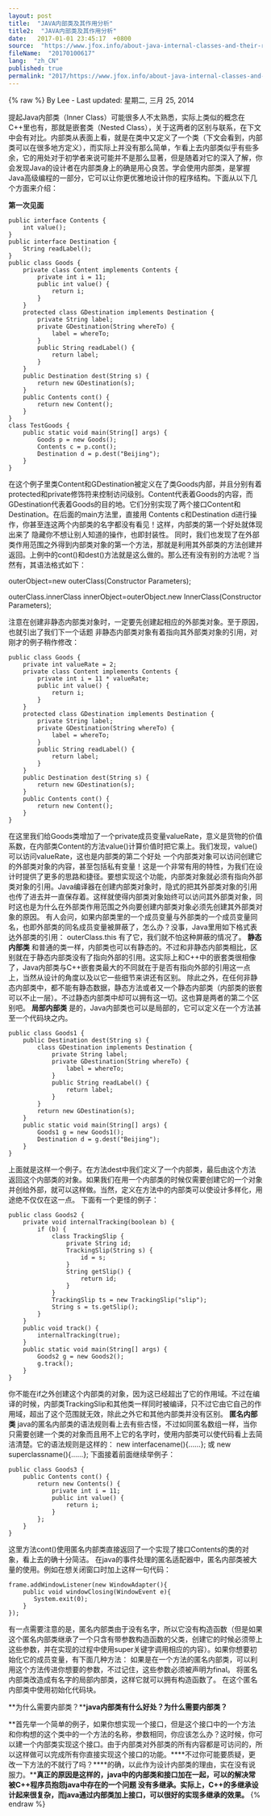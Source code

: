 ```yaml
---
layout: post
title:  "JAVA内部类及其作用分析"
title2:  "JAVA内部类及其作用分析"
date:   2017-01-01 23:45:17  +0800
source:  "https://www.jfox.info/about-java-internal-classes-and-their-role.html"
fileName:  "20170100617"
lang:  "zh_CN"
published: true
permalink: "2017/https://www.jfox.info/about-java-internal-classes-and-their-role.html"
---
```

{% raw %}
By Lee - Last updated: 星期二, 三月 25, 2014

提起Java内部类（Inner Class）可能很多人不太熟悉，实际上类似的概念在C++里也有，那就是嵌套类（Nested Class），关于这两者的区别与联系，在下文中会有对比。内部类从表面上看，就是在类中又定义了一个类（下文会看到，内部类可以在很多地方定义），而实际上并没有那么简单，乍看上去内部类似乎有些多余，它的用处对于初学者来说可能并不是那么显著，但是随着对它的深入了解，你会发现Java的设计者在内部类身上的确是用心良苦。学会使用内部类，是掌握Java高级编程的一部分，它可以让你更优雅地设计你的程序结构。下面从以下几个方面来介绍：

**第一次见面**

    public interface Contents {
    	int value();
    }
    public interface Destination {
    	String readLabel();
    }
    public class Goods {
    	private class Content implements Contents {
    		private int i = 11;
    		public int value() {
    			return i;
    		}
    	}
    	protected class GDestination implements Destination {
    		private String label;
    		private GDestination(String whereTo) {
    			label = whereTo;
    		}
    		public String readLabel() {
    			return label;
    		}
    	}
    	public Destination dest(String s) {
    		return new GDestination(s);
    	}
    	public Contents cont() {
    		return new Content();
    	}
    }
    class TestGoods {
    	public static void main(String[] args) {
    		Goods p = new Goods();
    		Contents c = p.cont();
    		Destination d = p.dest("Beijing");
    	}
    }

在这个例子里类Content和GDestination被定义在了类Goods内部，并且分别有着protected和private修饰符来控制访问级别。Content代表着Goods的内容，而GDestination代表着Goods的目的地。它们分别实现了两个接口Content和Destination。在后面的main方法里，直接用 Contents c和Destination d进行操作，你甚至连这两个内部类的名字都没有看见！这样，内部类的第一个好处就体现出来了 隐藏你不想让别人知道的操作，也即封装性。 同时，我们也发现了在外部类作用范围之外得到内部类对象的第一个方法，那就是利用其外部类的方法创建并返回。上例中的cont()和dest()方法就是这么做的。那么还有没有别的方法呢？当然有，其语法格式如下：

outerObject=new outerClass(Constructor Parameters);

outerClass.innerClass innerObject=outerObject.new InnerClass(Constructor Parameters);

注意在创建非静态内部类对象时，一定要先创建起相应的外部类对象。至于原因，也就引出了我们下一个话题 非静态内部类对象有着指向其外部类对象的引用，对刚才的例子稍作修改：

    public class Goods {
    	private int valueRate = 2;
    	private class Content implements Contents {
    		private int i = 11 * valueRate;
    		public int value() {
    			return i;
    		}
    	}
    	protected class GDestination implements Destination {
    		private String label;
    		private GDestination(String whereTo) {
    			label = whereTo;
    		}
    		public String readLabel() {
    			return label;
    		}
    	}
    	public Destination dest(String s) {
    		return new GDestination(s);
    	}
    	public Contents cont() {
    		return new Content();
    	}
    }

在这里我们给Goods类增加了一个private成员变量valueRate，意义是货物的价值系数，在内部类Content的方法value()计算价值时把它乘上。我们发现，value()可以访问valueRate，这也是内部类的第二个好处 一个内部类对象可以访问创建它的外部类对象的内容，甚至包括私有变量！这是一个非常有用的特性，为我们在设计时提供了更多的思路和捷径。要想实现这个功能，内部类对象就必须有指向外部类对象的引用。Java编译器在创建内部类对象时，隐式的把其外部类对象的引用也传了进去并一直保存着。这样就使得内部类对象始终可以访问其外部类对象，同时这也是为什么在外部类作用范围之外向要创建内部类对象必须先创建其外部类对象的原因。 有人会问，如果内部类里的一个成员变量与外部类的一个成员变量同名，也即外部类的同名成员变量被屏蔽了，怎么办？没事，Java里用如下格式表达外部类的引用： outerClass.this 有了它，我们就不怕这种屏蔽的情况了。 **静态内部类** 和普通的类一样，内部类也可以有静态的。不过和非静态内部类相比，区别就在于静态内部类没有了指向外部的引用。这实际上和C++中的嵌套类很相像了，Java内部类与C++嵌套类最大的不同就在于是否有指向外部的引用这一点上，当然从设计的角度以及以它一些细节来讲还有区别。 除此之外，在任何非静态内部类中，都不能有静态数据，静态方法或者又一个静态内部类（内部类的嵌套可以不止一层）。不过静态内部类中却可以拥有这一切。这也算是两者的第二个区别吧。 **局部内部类** 是的，Java内部类也可以是局部的，它可以定义在一个方法甚至一个代码块之内。

    public class Goods1 {
    	public Destination dest(String s) {
    		class GDestination implements Destination {
    			private String label;
    			private GDestination(String whereTo) {
    				label = whereTo;
    			}
    			public String readLabel() {
    				return label;
    			}
    		}
    		return new GDestination(s);
    	}
    	public static void main(String[] args) {
    		Goods1 g = new Goods1();
    		Destination d = g.dest("Beijing");
    	}
    }

上面就是这样一个例子。在方法dest中我们定义了一个内部类，最后由这个方法返回这个内部类的对象。如果我们在用一个内部类的时候仅需要创建它的一个对象并创给外部，就可以这样做。当然，定义在方法中的内部类可以使设计多样化，用途绝不仅仅在这一点。 下面有一个更怪的例子：

    public class Goods2 {
    	private void internalTracking(boolean b) {
    		if (b) {
    			class TrackingSlip {
    				private String id;
    				TrackingSlip(String s) {
    					id = s;
    				}
    				String getSlip() {
    					return id;
    				}
    			}
    			TrackingSlip ts = new TrackingSlip("slip");
    			String s = ts.getSlip();
    		}
    	}
    	public void track() {
    		internalTracking(true);
    	}
    	public static void main(String[] args) {
    		Goods2 g = new Goods2();
    		g.track();
    	}
    }

你不能在if之外创建这个内部类的对象，因为这已经超出了它的作用域。不过在编译的时候，内部类TrackingSlip和其他类一样同时被编译，只不过它由它自己的作用域，超出了这个范围就无效，除此之外它和其他内部类并没有区别。 **匿名内部类** java的匿名内部类的语法规则看上去有些古怪，不过如同匿名数组一样，当你只需要创建一个类的对象而且用不上它的名字时，使用内部类可以使代码看上去简洁清楚。它的语法规则是这样的： new interfacename(){……}; 或 new superclassname(){……}; 下面接着前面继续举例子：

    public class Goods3 {
    	public Contents cont() {
    		return new Contents() {
    			private int i = 11;
    			public int value() {
    				return i;
    			}
    		};
    	}
    }

这里方法cont()使用匿名内部类直接返回了一个实现了接口Contents的类的对象，看上去的确十分简洁。 在java的事件处理的匿名适配器中，匿名内部类被大量的使用。例如在想关闭窗口时加上这样一句代码：

    frame.addWindowListener(new WindowAdapter(){
    	public void windowClosing(WindowEvent e){
    	   System.exit(0);
    	}
    }); 

有一点需要注意的是，匿名内部类由于没有名字，所以它没有构造函数（但是如果这个匿名内部类继承了一个只含有带参数构造函数的父类，创建它的时候必须带上这些参数，并在实现的过程中使用super关键字调用相应的内容）。如果你想要初始化它的成员变量，有下面几种方法： 如果是在一个方法的匿名内部类，可以利用这个方法传进你想要的参数，不过记住，这些参数必须被声明为final。 将匿名内部类改造成有名字的局部内部类，这样它就可以拥有构造函数了。 在这个匿名内部类中使用初始化代码块。

**为什么需要内部类？****java内部类有什么好处？为什么需要内部类？**

**首先举一个简单的例子，如果你想实现一个接口，但是这个接口中的一个方法和你构想的这个类中的一个方法的名称，参数相同，你应该怎么办？这时候，你可以建一个内部类实现这个接口。由于内部类对外部类的所有内容都是可访问的，所以这样做可以完成所有你直接实现这个接口的功能。****不过你可能要质疑，更改一下方法的不就行了吗？****的确，以此作为设计内部类的理由，实在没有说服力。****真正的原因是这样的，java中的内部类和接口加在一起，可以的解决常被C++程序员抱怨java中存在的一个问题 没有多继承。实际上，C++的多继承设计起来很复杂，而java通过内部类加上接口，可以很好的实现多继承的效果。**
{% endraw %}